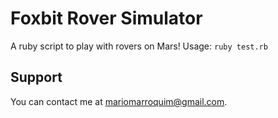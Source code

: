 # Foxbit Rover Simulator
A ruby script to play with rovers on Mars!
Usage: `ruby test.rb`

## Support
You can contact me at mariomarroquim@gmail.com.
